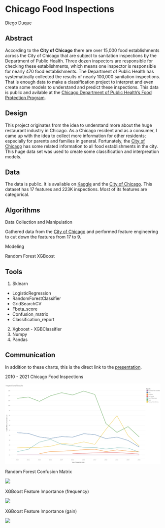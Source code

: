 # Chicago Food Inspections

Diego Duque

## Abstract

According to the **City of Chicago** there are over 15,000 food establishments across the City of Chicago that are subject to sanitation inspections by the Department of Public Health. Three dozen inspectors are responsible for checking these establishments, which means one inspector is responsible for nearly 470 food establishments. The Department of Public Health has systematically collected the results of nearly 100,000 sanitation inspections. That is enough data to make a classification project to interpret and even create some models to understand and predict these inspections.
This data is public and avilable at the [Chicago Department of Public Health’s Food Protection Program](https://data.cityofchicago.org/Health-Human-Services/Food-Inspections/4ijn-s7e5).

## Design

This project originates from the idea to understand more about the huge restaurant industry in Chicago. As a Chicago resident and as a consumer, I came up with the idea to collect more information for other residents; especially for parents and families in general. Fortunately, the [City of Chicago](https://data.cityofchicago.org/Health-Human-Services/Food-Inspections/4ijn-s7e5) has some related information to all food establishments in the city. This huge data set was used to create some classification and interpreation models.

## Data

The data is public. It is available on [Kaggle](https://www.kaggle.com/tjkyner/chicago-food-inspections) and the [City of Chicago](https://data.cityofchicago.org/Health-Human-Services/Food-Inspections/4ijn-s7e5). This dataset has 17 features and 223K inspections. Most of its features are categorical.

## Algorithms 

Data Collection and Manipulation

Gathered data from the [City of Chicago](https://data.cityofchicago.org/Health-Human-Services/Food-Inspections/4ijn-s7e5) and performed feature engineering to cut down the features from 17 to 9.

Modeling


Random Forest
XGBoost

## Tools

1. Sklearn 
  - LogisticRegression
  - RandomForestClassifier
  - GridSearchCV
  - Fbeta_score
  - Confusion_matrix
  - Classification_report
2. Xgboost - XGBClassifier
3. Numpy
4. Pandas

## Communication

In addition to these charts, this is the direct link to the [presentation](https://github.com/dieguque/Chicago_Food_Inspections/blob/f32d80afd4a4638aba4a8ea6e2a83f8a3acd6325/Chicago%20Food%20Establishments.pdf).

2010 - 2021 Chicago Food Inspections

<img src="https://github.com/dieguque/Chicago_Food_Inspections/blob/f32d80afd4a4638aba4a8ea6e2a83f8a3acd6325/charts/Inspections%20Results.png">


Random Forest Confusion Matrix

<img src="https://github.com/dieguque/Classification-Project/blob/c02a32e627f0bc9dfd083b11f262e35d07d27889/charts/confusion_matrix_rf_food.png">


XGBoost Feature Importance (frequency)

<img src="https://github.com/dieguque/Classification-Project/blob/348e02e704f2aa69de3aad5a06bf43d0960f987a/charts/feature_importance_frequency.png">

XGBoost Feature Importance (gain)

<img src="https://github.com/dieguque/Classification-Project/blob/348e02e704f2aa69de3aad5a06bf43d0960f987a/charts/feature_importance_gain.png">
